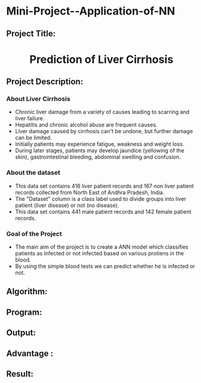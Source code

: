 # Mini-Project--Application-of-NN

## Project Title:
<h1 align="center">Prediction of Liver Cirrhosis</h1>

## Project Description:
### About Liver Cirrhosis
* Chronic liver damage from a variety of causes leading to scarring and liver failure.
* Hepatitis and chronic alcohol abuse are frequent causes.
* Liver damage caused by cirrhosis can't be undone, but further damage can be limited.
* Initially patients may experience fatigue, weakness and weight loss.
* During later stages, patients may develop jaundice (yellowing of the skin), gastrointestinal bleeding, abdominal swelling and confusion.
### About the dataset
* This data set contains 416 liver patient records and 167 non liver patient records collected from North East of Andhra Pradesh, India. 
* The "Dataset" column is a class label used to divide groups into liver patient (liver disease) or not (no disease). 
* This data set contains 441 male patient records and 142 female patient records.
### Goal of the Project
* The main aim of the project is to create a ANN model which classifies patients as Infected or not infected based on various protiens in the blood.
* By using the simple blood tests we can predict whether he is infected or not.
## Algorithm:
## Program:
## Output:
## Advantage :
## Result:
